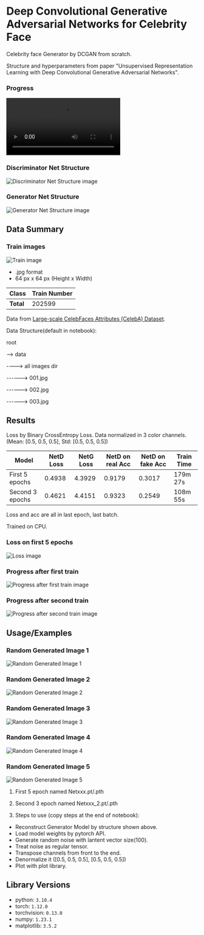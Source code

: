 # Deep Convolutional Generative Adversarial Networks for Celebrity Face

Celebrity face Generator by DCGAN from scratch. 

Structure and hyperparameters from paper "Unsupervised Representation Learning with Deep Convolutional Generative Adversarial Networks".

### Progress
![Progress Video](/assets/Progress.webm)

### Discriminator Net Structure
![Discriminator Net Structure image](/assets/DiscriminatorNet.png)

### Generator Net Structure
![Generator Net Structure image](/assets/GeneratorNet.png)


## Data Summary

### Train images
![Train image](/assets/TrainImages.png)

- .jpg format
- 64 px x 64 px (Height x Width)


| Class | Train Number |
| --- | --- |
| **Total** | 202599 |

Data from [Large-scale CelebFaces Attributes (CelebA) Dataset](http://mmlab.ie.cuhk.edu.hk/projects/CelebA.html).

Data Structure(default in notebook):

root

--> data

----> all images dir

------> 001.jpg

------> 002.jpg

------> 003.jpg


## Results

Loss by Binary CrossEntropy Loss.  Data normalized in 3 color channels. (Mean: [0.5, 0.5, 0.5], Std: [0.5, 0.5, 0.5])

Model | NetD Loss | NetG Loss | NetD on real Acc | NetD on fake Acc | Train Time | 
--- | --- | --- | --- |--- | --- |
First 5 epochs | 0.4938 | 4.3929 | 0.9179 | 0.3017 | 179m 27s |
Second 3 epochs | 0.4621 | 4.4151 | 0.9323 | 0.2549 | 108m 55s |

Loss and acc are all in last epoch, last batch.

Trained on CPU.



### Loss on first 5 epochs
![Loss image](/assets/Loss.png)

### Progress after first train
![Progress after first train image](/assets/ProgressEnd.png)

### Progress after second train
![Progress after second train image](/assets/Progress2End.png)



## Usage/Examples

### Random Generated Image 1
![Random Generated Image 1](/assets/Random1.png)

### Random Generated Image 2
![Random Generated Image 2](/assets/Random2.png)

### Random Generated Image 3
![Random Generated Image 3](/assets/Random3.png)

### Random Generated Image 4
![Random Generated Image 4](/assets/Random4.png)

### Random Generated Image 5
![Random Generated Image 5](/assets/Random5.png)


1. First 5 epoch named Netxxx.pt/.pth

2. Second 3 epoch named Netxxx_2.pt/.pth

3. Steps to use (copy steps at the end of notebook):

 - Reconstruct Generator Model by structure shown above.
 - Load model weights by pytorch API.
 - Generate random noise with lantent vector size(100).
 - Treat noise as regular tensor.
  - Transpose channels from front to the end.
  - Denormalize it ([0.5, 0.5, 0.5], [0.5, 0.5, 0.5])
  - Plot with plot library.



## Library Versions

- python: `3.10.4`
- torch: `1.12.0`
- torchvision: `0.13.0`
- numpy: `1.23.1`
- matplotlib: `3.5.2`
